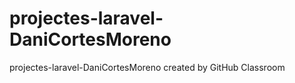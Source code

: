 # projectes-laravel-DaniCortesMoreno
projectes-laravel-DaniCortesMoreno created by GitHub Classroom
